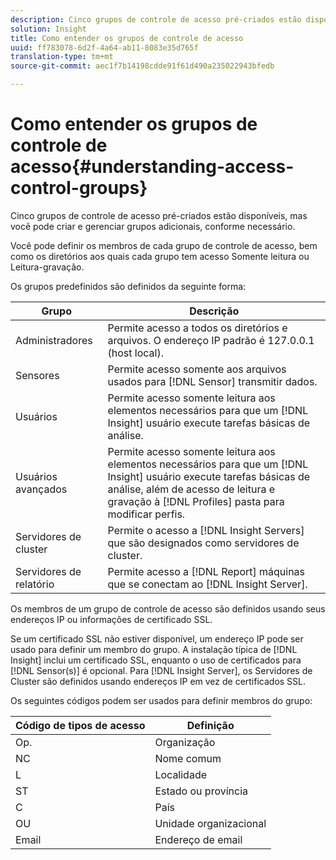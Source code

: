 ```yaml
---
description: Cinco grupos de controle de acesso pré-criados estão disponíveis, mas você pode criar e gerenciar grupos adicionais, conforme necessário.
solution: Insight
title: Como entender os grupos de controle de acesso
uuid: ff783078-6d2f-4a64-ab11-8083e35d765f
translation-type: tm+mt
source-git-commit: aec1f7b14198cdde91f61d490a235022943bfedb

---
```



# Como entender os grupos de controle de acesso{#understanding-access-control-groups}

Cinco grupos de controle de acesso pré-criados estão disponíveis, mas você pode criar e gerenciar grupos adicionais, conforme necessário.

Você pode definir os membros de cada grupo de controle de acesso, bem como os diretórios aos quais cada grupo tem acesso Somente leitura ou Leitura-gravação.

Os grupos predefinidos são definidos da seguinte forma:

| Grupo | Descrição |
|---|---|
| Administradores | Permite acesso a todos os diretórios e arquivos. O endereço IP padrão é 127.0.0.1 (host local). |
| Sensores | Permite acesso somente aos arquivos usados para [!DNL Sensor] transmitir dados. |
| Usuários | Permite acesso somente leitura aos elementos necessários para que um [!DNL Insight] usuário execute tarefas básicas de análise. |
| Usuários avançados | Permite acesso somente leitura aos elementos necessários para que um [!DNL Insight] usuário execute tarefas básicas de análise, além de acesso de leitura e gravação à [!DNL Profiles] pasta para modificar perfis. |
| Servidores de cluster | Permite o acesso a [!DNL Insight Servers] que são designados como servidores de cluster. |
| Servidores de relatório | Permite acesso a [!DNL Report] máquinas que se conectam ao [!DNL Insight Server]. |

Os membros de um grupo de controle de acesso são definidos usando seus endereços IP ou informações de certificado SSL.

Se um certificado SSL não estiver disponível, um endereço IP pode ser usado para definir um membro do grupo. A instalação típica de [!DNL Insight] inclui um certificado SSL, enquanto o uso de certificados para [!DNL Sensor(s)] é opcional. Para [!DNL Insight Server], os Servidores de Cluster são definidos usando endereços IP em vez de certificados SSL.

Os seguintes códigos podem ser usados para definir membros do grupo:

| Código de tipos de acesso | Definição |
|---|---|
| Op. | Organização |
| NC | Nome comum |
| L | Localidade |
| ST | Estado ou província |
| C | País |
| OU | Unidade organizacional |
| Email | Endereço de email |

